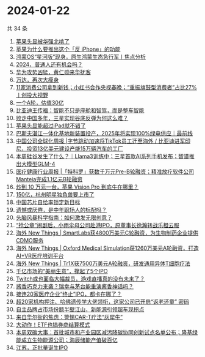 # 2024-01-22

共 34 条

<!-- BEGIN 36KR -->
<!-- 最后更新时间 2024-01-22 04:06:22 +0800 -->
1. [苹果头显被华强北啃了](https://36kr.com/p/2612401455700361)
1. [苹果为什么要推出这个「反 iPhone」的功能](https://36kr.com/p/2612811771795848)
1. [鸿蒙OS“星河版”现身，原生鸿蒙生态急行军丨焦点分析](https://36kr.com/p/2611218543270018)
1. [2024，普通人还有机会吗？](https://36kr.com/p/2613015380760712)
1. [华为攻势凶猛，黄仁勋来华抚客](https://36kr.com/p/2613768328960386)
1. [万达，再次大瘦身](https://36kr.com/p/2613775296305541)
1. [11家消费公司拿到新钱；小红书合作央视春晚；“重振旗鼓型消费者”占比27%丨创投大视野](https://36kr.com/p/2611328062871688)
1. [一个A轮，估值30亿](https://36kr.com/p/2612673189730434)
1. [比亚迪王传福：智能不只是座舱和智驾，而是整车智能](https://36kr.com/p/2612914143746183)
1. [败走中国多年，三星实现谷底反弹为何这么难？](https://36kr.com/p/2613000413257865)
1. [苹果头显能超过iPad就不错了](https://36kr.com/p/2612599082014849)
1. [巴斯夫湛江一体化基地新装置投产，2025年将实现100%绿电供应｜最前线](https://36kr.com/p/2613215024421253)
1. [中国公司全球化周报 | ​字节跳动加速将TikTok员工迁至海外 / 比亚迪进军印尼，投资13亿美元建设产能15万辆汽车的工厂](https://36kr.com/p/2611528237602951)
1. [本周硅谷发生了什么？｜Llama3训练中；三星首款AI系列手机发布；智谱推出大模型GLM-4](https://36kr.com/p/2614153999653251)
1. [医疗健康行业周报 |「特科罗」获数千万元Pre-B轮融资；精准放疗软件公司Manteia完成1.1亿元B轮融资](https://36kr.com/p/2612636403030151)
1. [炒到 10 万元一台，苹果 Vision Pro 到底牛在哪里？](https://36kr.com/p/2613935785744515)
1. [150亿，杭州明星独角兽要上市了](https://36kr.com/p/2612690492659842)
1. [中国芯片自给率锁定新目标](https://36kr.com/p/2613865917700232)
1. [遗憾或厌倦，是中年职场人的标配吗？](https://36kr.com/p/2612222230550917)
1. [头脑风暴科学指南：如何激发无限创意？](https://36kr.com/p/2566007002211714)
1. [“抢公章”闹剧后，小雨伞母公司赴港IPO，原董事长徐瀚转战乐橙云服](https://36kr.com/p/2612987681529991)
1. [海外 New Things | SmartLabs获4800万美元C轮融资，为生物制药企业提供CDMO服务](https://36kr.com/p/2611084294625669)
1. [海外 New Things | Oxford Medical Simulation获1260万美元A轮融资，打造AI+VR医疗培训平台](https://36kr.com/p/2608300977387015)
1. [海外 New Things | Tr1X获7500万美元A轮融资，研发通用异体T细胞疗法](https://36kr.com/p/2611079631378561)
1. [千亿市场的“美丽生意”，撑起了5个IPO](https://36kr.com/p/2612986185128064)
1. [Twitch或也面临大幅裁员，游戏直播真的没有未来了？](https://36kr.com/p/2612780540041350)
1. [酱香巧克力来袭？瑞幸与茅台能重演酱香神话吗？](https://36kr.com/p/2613843226648456)
1. [接连20家医疗企业“终止”IPO，都卡在哪了？](https://36kr.com/p/2613634839812485)
1. [超20家机构押注、哈佛遗传学大佬领衔，这家公司已开启“返老还童” 密码](https://36kr.com/p/2613635030931590)
1. [自主品牌占市场份额半壁江山，新能源引领超车现拐点](https://36kr.com/p/2613830426648454)
1. [来自华尔街的焦虑：警惕CAR-T疗法“灰犀牛”](https://36kr.com/p/2612999365499272)
1. [大动作！ETF也搞券商结算模式](https://36kr.com/p/2613917597112453)
1. [本周双碳大事：首批城市和产业园区减污降碳协同创新试点名单公布；隆基绿能成立生物能源公司；海辰储能产值破百亿](https://36kr.com/p/2611580235143296)
1. [江苏，正批量诞生IPO](https://36kr.com/p/2613900900849801)
<!-- END 36KR -->
